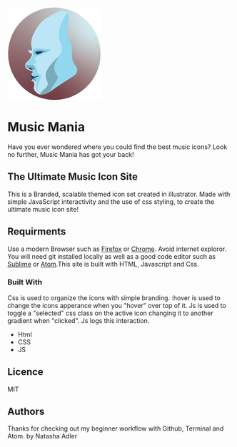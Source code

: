 ![This is a Picture of our logo](images/logo_musicMania.svg)

# Music Mania
Have you ever wondered where you could find the best music icons? Look no further, Music Mania has got your back!

## The Ultimate Music Icon Site

This is a Branded, scalable themed icon set created in illustrator. Made with simple JavaScript interactivity and the use of css styling, to create the ultimate music icon site!

## Requirments

Use a modern Browser such as [Firefox](https://www.mozilla.org/en-CA/firefox/new/) or [Chrome](https://www.google.ca/chrome/?brand=CHBD&gclsrc=aw.ds&&gclid=CjwKCAjw29vsBRAuEiwA9s-0B6zIdw5_qV4ETvbcN4042nlkfk9YggWT_DI1vM4UH4vWB2I0pdWUdhoCBWoQAvD_BwE). Avoid internet exploror. You will need git installed locally as well as a good code editor such as [Sublime](https://www.sublimetext.com) or [Atom](https://atom.io/).This site is built with HTML, Javascript and Css.

### Built With

Css is used to organize the icons with simple branding. :hover is used to change the icons apperance when you "hover" over top of it. Js is used to toggle a "selected" css class on the active icon changing it to another gradient when "clicked". Js logs this interaction.

<ul>
	<li>Html</li>
	<li>CSS</li>
	<li>JS</li>
</ul>

## Licence

MIT


## Authors

Thanks for checking out my beginner workflow with Github, Terminal and Atom.
by Natasha Adler
